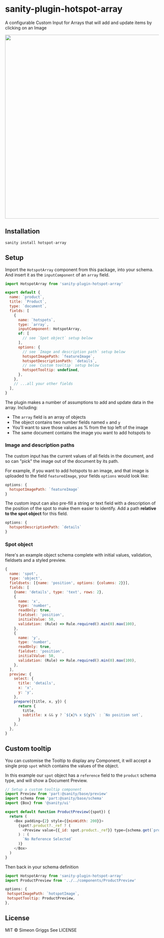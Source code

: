 # sanity-plugin-hotspot-array

A configurable Custom Input for Arrays that will add and update items by clicking on an Image

<img src="https://user-images.githubusercontent.com/209129/174171697-57319ebc-03a7-4d82-a73e-b6effcb0b3ba.gif" width="600" />

## Installation

```
sanity install hotspot-array
```

## Setup

Import the `HotspotArray` component from this package, into your schema. And insert it as the `inputComponent` of an `array` field.

```js
import HotspotArray from 'sanity-plugin-hotspot-array'

export default {
  name: `product`,
  title: `Product`,
  type: `document`,
  fields: [
    {
      name: `hotspots`,
      type: `array`,
      inputComponent: HotspotArray,
      of: [
        // see `Spot object` setup below
      ],
      options: {
        // see `Image and description path` setup below
        hotspotImagePath: `featureImage`,
        hotspotDescriptionPath: `details`,
        // see `Custom tooltip` setup below
        hotspotTooltip: undefined,
      },
    },
    // ...all your other fields
  ],
}
```

The plugin makes a number of assumptions to add and update data in the array. Including:

- The `array` field is an array of objects
- The object contains two number fields named `x` and `y`
- You'll want to save those values as % from the top left of the image
- The same document contains the image you want to add hotspots to

### Image and description paths

The custom input has the current values of all fields in the document, and so can "pick" the image out of the document by its path.

For example, if you want to add hotspots to an image, and that image is uploaded to the field `featuredImage`, your fields `options` would look like:

```js
options: {
  hotspotImagePath: `featureImage`
}
```

The custom input can also pre-fill a string or text field with a description of the position of the spot to make them easier to identify. Add a path **relative to the spot object** for this field.

```js
options: {
  hotspotDescriptionPath: `details`
}
```

### Spot object

Here's an example object schema complete with initial values, validation, fieldsets and a styled preview.

```js
{
  name: 'spot',
  type: 'object',
  fieldsets: [{name: 'position', options: {columns: 2}}],
  fields: [
    {name: 'details', type: 'text', rows: 2},
    {
      name: 'x',
      type: 'number',
      readOnly: true,
      fieldset: 'position',
      initialValue: 50,
      validation: (Rule) => Rule.required().min(0).max(100),
    },
    {
      name: 'y',
      type: 'number',
      readOnly: true,
      fieldset: 'position',
      initialValue: 50,
      validation: (Rule) => Rule.required().min(0).max(100),
    },
  ],
  preview: {
    select: {
      title: 'details',
      x: 'x',
      y: 'y',
    },
    prepare({title, x, y}) {
      return {
        title,
        subtitle: x && y ? `${x}% x ${y}%` : `No position set`,
      }
    },
  },
}
```

## Custom tooltip

You can customise the Tooltip to display any Component, it will accept a single prop `spot` which contains the values of the object.

In this example our `spot` object has a `reference` field to the `product` schema type, and will show a Document Preview.

```js
// Setup a custom tooltip component
import Preview from 'part:@sanity/base/preview'
import schema from 'part:@sanity/base/schema'
import {Box} from '@sanity/ui'

export default function ProductPreview({spot}) {
  return (
    <Box padding={2} style={{minWidth: 200}}>
      {spot?.product?._ref ? (
        <Preview value={{_id: spot.product._ref}} type={schema.get(`product`)} />
      ) : (
        `No Reference Selected`
      )}
    </Box>
  )
}
```

Then back in your schema definition

```js
import HotspotArray from 'sanity-plugin-hotspot-array'
import ProductPreview from '../../components/ProductPreview'

options: {
 hotspotImagePath: `hotspotImage`,
 hotspotTooltip: ProductPreview,
},
```

## License

MIT © Simeon Griggs
See LICENSE

